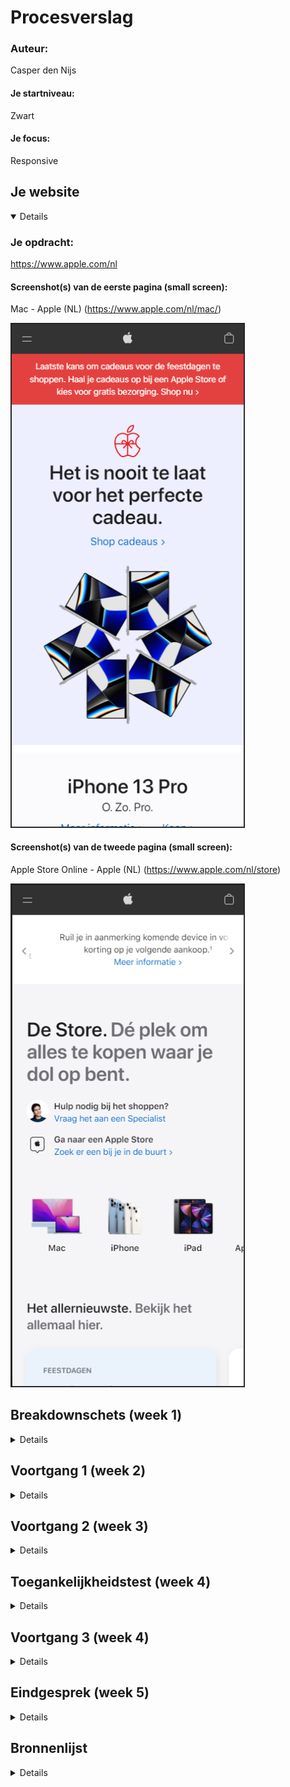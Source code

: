 # Procesverslag
 
### Auteur:
Casper den Nijs

#### Je startniveau:
Zwart

#### Je focus:
Responsive

## Je website

<details open>

### Je opdracht:
https://www.apple.com/nl

#### Screenshot(s) van de eerste pagina (small screen): 
Mac - Apple (NL) (https://www.apple.com/nl/mac/)

<img src="readme-files/1.png" width="375px" alt="Mac winkel pagina">

#### Screenshot(s) van de tweede pagina (small screen):
Apple Store Online - Apple (NL) (https://www.apple.com/nl/store)

<img src="readme-files/2.png" width="375px" alt="Apple Store Online">
 
</details>



## Breakdownschets (week 1)

<details>

Je kan mijn breakdownschets online vinden op Miro:
https://miro.com/app/board/o9J_liN33es=/?invite_link_id=320666220877

</details>





## Voortgang 1 (week 2)

<details>

### Stand van zaken
Bijna helemaal klaar met de content voor de eerste pagina. Al een klein beetje zitten stylen voor de eerste content.

### Verslag van meeting
- Content afronden
- Beginnen met stylen

</details>





## Voortgang 2 (week 3)

<details>

### Stand van zaken
Halverwege met pagina 1. De pagina is ook nog niet responsive. Content is wel helemaal aanwezig, maar nog niet helemaal gestyled.

### Verslag van meeting
- Styling verder afmaken
- Beginnen met responsive design voor desktop

</details>





## Toegankelijkheidstest (week 4)

<details>

### Bevindingen
Lijst met je bevindingen die in de test naar voren kwamen:

#### Niet alles was te bereiken met de tab knop
Sommige knoppen in het menu en de pagina zelf kon je nog niet met tab drukken bereiekn

Oplossing: Linkjes toevoegen bij de benodigde elementen waar het nog mis of anders tabindex toevoegen in HTML.

</details>





## Voortgang 3 (week 4)

<details>

### Stand van zaken
Vooruitgang geboekt en pagina 1 zo goed als af. Door planning loop ik achter op pagina 2 dus moet dit gaan inhalen.

### Verslag van meeting
- Pagina 1 afmaken
- Beginnen aan pagina 2

</details>





## Eindgesprek (week 5)

<details>

### Stand van zaken
Beide pagina's zijn inmiddels af en responsive.

### Screenshot(s)

hier screenshot(s) van je eindresultaat

</details>





## Bronnenlijst

<details>

1. Broncode van de Apple pagina's zelf.
2. https://stackoverflow.com/questions/38213329/how-to-add-css3-transition-with-html5-details-summary-tag-reveal
3. https://developer.mozilla.org/en-US/docs/Web/API/Element/scrollLeft

</details>
